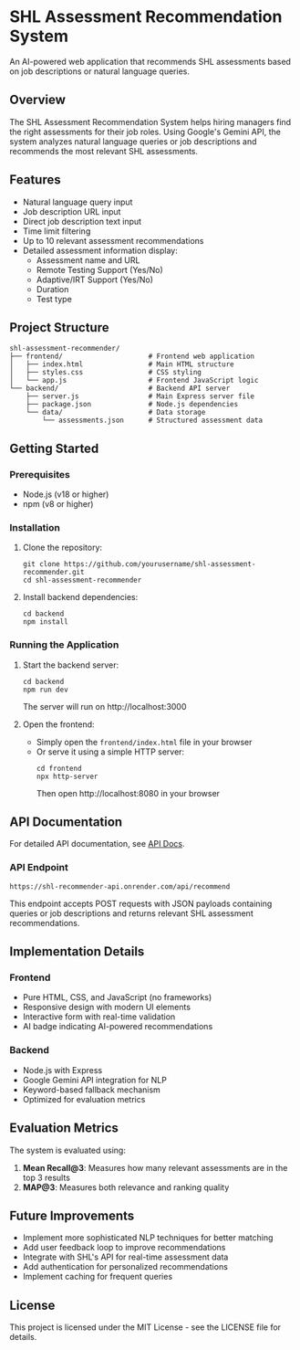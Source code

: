 # SHL Assessment Recommendation System

An AI-powered web application that recommends SHL assessments based on job descriptions or natural language queries.

## Overview

The SHL Assessment Recommendation System helps hiring managers find the right assessments for their job roles. Using Google's Gemini API, the system analyzes natural language queries or job descriptions and recommends the most relevant SHL assessments.

## Features

- Natural language query input
- Job description URL input
- Direct job description text input
- Time limit filtering
- Up to 10 relevant assessment recommendations
- Detailed assessment information display:
  - Assessment name and URL
  - Remote Testing Support (Yes/No)
  - Adaptive/IRT Support (Yes/No)
  - Duration
  - Test type

## Project Structure

```
shl-assessment-recommender/
├── frontend/                     # Frontend web application
│   ├── index.html                # Main HTML structure
│   ├── styles.css                # CSS styling
│   └── app.js                    # Frontend JavaScript logic
└── backend/                      # Backend API server
    ├── server.js                 # Main Express server file
    ├── package.json              # Node.js dependencies
    └── data/                     # Data storage
        └── assessments.json      # Structured assessment data
```

## Getting Started

### Prerequisites

- Node.js (v18 or higher)
- npm (v8 or higher)

### Installation

1. Clone the repository:
   ```
   git clone https://github.com/yourusername/shl-assessment-recommender.git
   cd shl-assessment-recommender
   ```

2. Install backend dependencies:
   ```
   cd backend
   npm install
   ```

### Running the Application

1. Start the backend server:
   ```
   cd backend
   npm run dev
   ```
   The server will run on http://localhost:3000

2. Open the frontend:
   - Simply open the `frontend/index.html` file in your browser
   - Or serve it using a simple HTTP server:
     ```
     cd frontend
     npx http-server
     ```
     Then open http://localhost:8080 in your browser

## API Documentation

For detailed API documentation, see [API Docs](docs/api/api-docs.md).

### API Endpoint

```
https://shl-recommender-api.onrender.com/api/recommend
```

This endpoint accepts POST requests with JSON payloads containing queries or job descriptions and returns relevant SHL assessment recommendations.

## Implementation Details

### Frontend

- Pure HTML, CSS, and JavaScript (no frameworks)
- Responsive design with modern UI elements
- Interactive form with real-time validation
- AI badge indicating AI-powered recommendations

### Backend

- Node.js with Express
- Google Gemini API integration for NLP
- Keyword-based fallback mechanism
- Optimized for evaluation metrics

## Evaluation Metrics

The system is evaluated using:

1. **Mean Recall@3**: Measures how many relevant assessments are in the top 3 results
2. **MAP@3**: Measures both relevance and ranking quality

## Future Improvements

- Implement more sophisticated NLP techniques for better matching
- Add user feedback loop to improve recommendations
- Integrate with SHL's API for real-time assessment data
- Add authentication for personalized recommendations
- Implement caching for frequent queries

## License

This project is licensed under the MIT License - see the LICENSE file for details.
